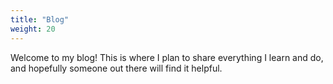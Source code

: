 ```yaml
---
title: "Blog"
weight: 20
---
```


Welcome to my blog! This is where I plan to share everything I learn and do, and hopefully someone out there will find it helpful.